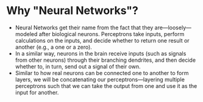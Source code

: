 # Why "Neural Networks"?
- Neural Networks get their name from the fact that they are—loosely—modeled after biological neurons. Perceptrons take inputs, perform calculations on the inputs, and decide whether to return one result or another (e.g., a one or a zero).
- In a similar way, neurons in the brain receive inputs (such as signals from other neurons) through their branching dendrites, and then decide whether to, in turn, send out a signal of their own.
- Similar to how real neurons can be connected one to another to form layers, we will be concatenating our perceptrons—layering multiple perceptrons such that we can take the output from one and use it as the input for another.
